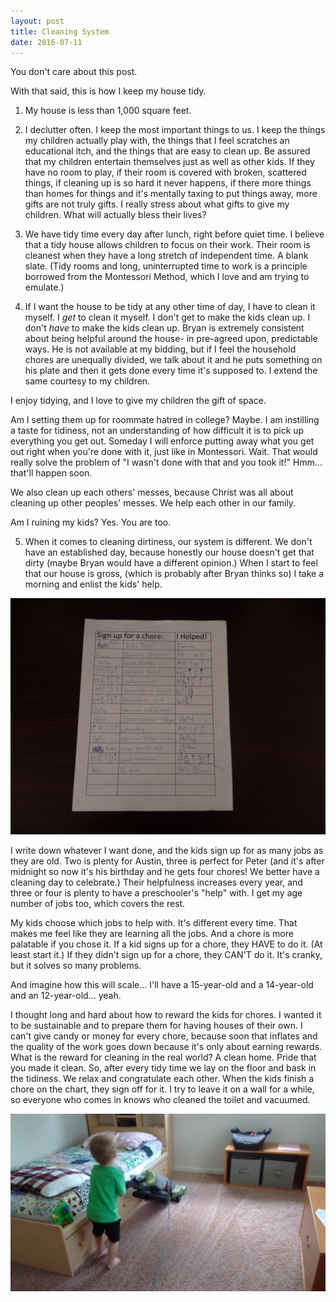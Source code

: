 ```yaml
---
layout: post
title: Cleaning System
date: 2016-07-11
---
```


You don't care about this post.

With that said, this is how I keep my house tidy.

1. My house is less than 1,000 square feet.

2. I declutter often.  I keep the most important things to us.  I keep the things my children actually play with, the things that I feel scratches an educational itch, and the things that are easy to clean up. Be assured that my children entertain themselves just as well as other kids. If they have no room to play, if their room is covered with broken, scattered things, if cleaning up is so hard it never happens, if there more things than homes for things and it's mentally taxing to put things away, more gifts are not truly gifts. I really stress about what gifts to give my children.  What will actually bless their lives?

3. We have tidy time every day after lunch, right before quiet time.  I believe that a tidy house allows children to focus on their work.  Their room is cleanest when they have a long stretch of independent time.  A blank slate. (Tidy rooms and long, uninterrupted time to work is a principle borrowed from the Montessori Method, which I love and am trying to emulate.)

4. If I want the house to be tidy at any other time of day, I have to clean it myself. I _get_ to clean it myself.  I don't get to make the kids clean up.  I don't _have_ to make the kids clean up.  Bryan is extremely consistent about being helpful around the house- in pre-agreed upon, predictable ways. He is not available at my bidding, but if I feel the household chores are unequally divided, we talk about it and he puts something on his plate and then it gets done every time it's supposed to. I extend the same courtesy to my children.

I enjoy tidying, and I love to give my children the gift of space.

Am I setting them up for roommate hatred in college?  Maybe.  I am instilling a taste for tidiness, not an understanding of how difficult it is to pick up everything you get out.  Someday I will enforce putting away what you get out right when you're done with it, just like in Montessori.  Wait.  That would really solve the problem of "I wasn't done with that and you took it!" Hmm... that'll happen soon.

We also clean up each others' messes, because Christ was all about cleaning up other peoples' messes.  We help each other in our family.

Am I ruining my kids?  Yes.  You are too.

5.  When it comes to cleaning dirtiness, our system is different.  We don't have an established day, because honestly our house doesn't get that dirty (maybe Bryan would have a different opinion.)  When I start to feel that our house is gross, (which is probably after Bryan thinks so) I take a morning and enlist the kids' help.

![list of chores, a place to sign up, and a place to sign off.](/post-images/chore-sign-up.jpg)

I write down whatever I want done, and the kids sign up for as many jobs as they are old.  Two is plenty for Austin, three is perfect for Peter (and it's after midnight so now it's his birthday and he gets four chores!  We better have a cleaning day to celebrate.)  Their helpfulness increases every year, and three or four is plenty to have a preschooler's "help" with. I get my age number of jobs too, which covers the rest.

My kids choose which jobs to help with.  It's different every time.  That makes me feel like they are learning all the jobs.  And a chore is more palatable if you chose it. If a kid signs up for a chore, they HAVE to do it.  (At least start it.)  If they didn't sign up for a chore, they CAN'T do it.  It's cranky, but it solves so many problems.

 And imagine how this will scale... I'll have a 15-year-old and a 14-year-old and an 12-year-old... yeah.

I thought long and hard about how to reward the kids for chores.  I wanted it to be sustainable and to prepare them for having houses of their own.  I can't give candy or money for every chore, because soon that inflates and the quality of the work goes down because it's only about earning rewards.  What is the reward for cleaning in the real world?  A clean home.  Pride that you made it clean.  So, after every tidy time we lay on the floor and bask in the tidiness.  We relax and congratulate each other. When the kids finish a chore on the chart, they sign off for it.  I try to leave it on a wall for a while, so everyone who comes in knows who cleaned the toilet and vacuumed.

![three year old peter vacuuming](/post-images/peter-vacuum.jpg)
